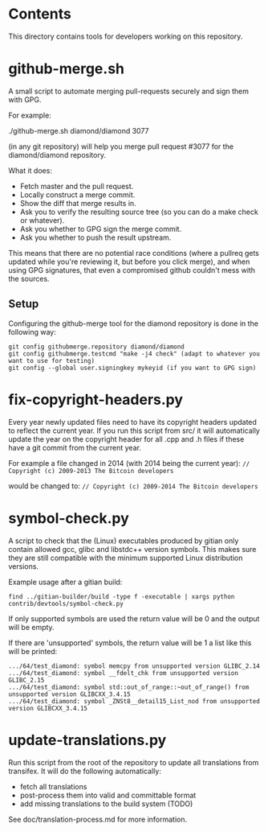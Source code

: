 Contents
===========
This directory contains tools for developers working on this repository.

github-merge.sh
==================

A small script to automate merging pull-requests securely and sign them with GPG.

For example:

  ./github-merge.sh diamond/diamond 3077

(in any git repository) will help you merge pull request #3077 for the
diamond/diamond repository.

What it does:
* Fetch master and the pull request.
* Locally construct a merge commit.
* Show the diff that merge results in.
* Ask you to verify the resulting source tree (so you can do a make
check or whatever).
* Ask you whether to GPG sign the merge commit.
* Ask you whether to push the result upstream.

This means that there are no potential race conditions (where a
pullreq gets updated while you're reviewing it, but before you click
merge), and when using GPG signatures, that even a compromised github
couldn't mess with the sources.

Setup
---------
Configuring the github-merge tool for the diamond repository is done in the following way:

    git config githubmerge.repository diamond/diamond
    git config githubmerge.testcmd "make -j4 check" (adapt to whatever you want to use for testing)
    git config --global user.signingkey mykeyid (if you want to GPG sign)

fix-copyright-headers.py
===========================

Every year newly updated files need to have its copyright headers updated to reflect the current year.
If you run this script from src/ it will automatically update the year on the copyright header for all
.cpp and .h files if these have a git commit from the current year.

For example a file changed in 2014 (with 2014 being the current year):
```// Copyright (c) 2009-2013 The Bitcoin developers```

would be changed to:
```// Copyright (c) 2009-2014 The Bitcoin developers```

symbol-check.py
==================

A script to check that the (Linux) executables produced by gitian only contain
allowed gcc, glibc and libstdc++ version symbols.  This makes sure they are
still compatible with the minimum supported Linux distribution versions.

Example usage after a gitian build:

    find ../gitian-builder/build -type f -executable | xargs python contrib/devtools/symbol-check.py 

If only supported symbols are used the return value will be 0 and the output will be empty.

If there are 'unsupported' symbols, the return value will be 1 a list like this will be printed:

    .../64/test_diamond: symbol memcpy from unsupported version GLIBC_2.14
    .../64/test_diamond: symbol __fdelt_chk from unsupported version GLIBC_2.15
    .../64/test_diamond: symbol std::out_of_range::~out_of_range() from unsupported version GLIBCXX_3.4.15
    .../64/test_diamond: symbol _ZNSt8__detail15_List_nod from unsupported version GLIBCXX_3.4.15

update-translations.py
=======================

Run this script from the root of the repository to update all translations from transifex.
It will do the following automatically:

- fetch all translations
- post-process them into valid and committable format
- add missing translations to the build system (TODO)

See doc/translation-process.md for more information.

